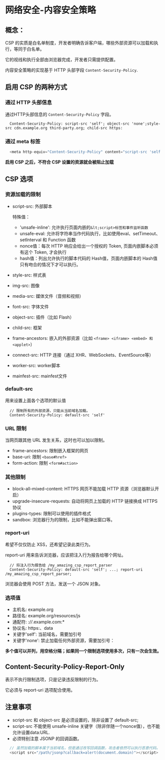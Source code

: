 # 网络安全-内容安全策略
## 概念：
  CSP 的实质是白名单制度，开发者明确告诉客户端，哪些外部资源可以加载和执行，等同于白名单。

  它的视线和执行全部由浏览器完成，开发者只需提供配置。

  内容安全策略的实现基于 HTTP 头部字段 ```Content-Security-Policy```.

## 启用 CSP 的两种方式
### 通过 HTTP 头部信息
  通过HTTP头部信息的 ```Content-Security-Policy``` 字段。
  ```http
    Content-Security-Policy: script-src 'self'; object-src 'none';style-src cdn.example.org third-party.org; child-src https:
  ```
### 通过 meta 标签
  ```js
    <meta http-equiv="Content-Security-Policy" content="script-src 'self'; object-src 'none'; style-src cdn.example.org third-party.org; child-src https:">
  ```
**启用 CSP 之后，不符合 CSP 设置的资源就会被阻止加载**  

## CSP 选项
### 资源加载的限制
  - script-src: 外部脚本

    特殊值：
    * 'unsafe-inline': 允许执行页面内嵌的```&lt;script>标签和事件监听函数```
    * unsafe-eval: 允许将字符串当作代码执行，比如使用eval、setTimeout、setInterval 和 Function 函数
    * nonce值：每次 HTTP 响应会给出一个授权的 Token, 页面内嵌脚本必须有这个 Token, 才会执行
    * hash值：列出允许执行的脚本代码的 Hash值，页面内嵌脚本的 Hash值只有吻合的情况下才可以执行。
  - style-src: 样式表
  - img-src: 图像
  - media-src: 媒体文件（音频和视频）
  - font-src: 字体文件
  - object-src: 插件（比如 Flash）
  - child-src: 框架
  - frame-ancestors: 嵌入的外部资源（比如 ```<frame> <iframe> <embed> 和 <applet>```）
  - connect-src: HTTP 连接（通过 XHR、WebSockets、EventSource等）
  - worker-src: worker脚本
  - mainfest-src: mainfest文件

### default-src
  用来设置上面各个选项的默认值
  ```http
    // 限制所有的外部资源，只能从当前域名加载。
    Content-Security-Policy: default-src 'self'
  ```

### URL 限制
  当网页跟其他 URL 发生关系，这时也可以加以限制。

  - frame-ancestors: 限制嵌入框架的网页
  - base-uri: 限制 ```<base#href>```
  - form-action: 限制 ```<form#action>```

### 其他限制
  - block-all-mixed-content: HTTPS 网页不能加载 HTTP 资源（浏览器默认开启）
  - upgrade-insecure-requests: 自动将网页上加载的 HTTP 链接换成 HTTPS 协议
  - plugins-types: 限制可以使用的插件格式
  - sandbox: 浏览器行为的限制，比如不能弹出窗口等。

### report-uri
  希望不仅仅防止 XSS，还希望记录此类行为。

  report-uri 用来告诉浏览器，应该把注入行为报告给哪个网址。

  ```http
    // 将注入行为报告给 /my_amazing_csp_report_parser
    Content-Security-Policy: default-src 'self'; ...; report-uri /my_amazing_csp_report_parser;
  ```  

  浏览器会使用 POST 方法，发送一个 JSON 对象。

### 选项值
  - 主机名: example.org
  - 路径名: example.org/resources/js
  - 通配符: *://*.example.com:*
  - 协议名: https:、data
  - 关键字'self': 当前域名，需要加引号
  - 关键字'none': 禁止加载任何外部资源，需要加引号：

  **多个值可以并列，用空格分隔；如果同一个限制选项使用多次，只有一次会生效。**


## Content-Security-Policy-Report-Only
  表示不执行限制选项，只是记录违反限制的行为。

  它必须与 report-uri 选项配合使用。

## 注意事项
  - script-src 和 object-src 是必须设置的，除非设置了 default-src;
  - script-src 不能使用 unsafe-inline 关键字（除非伴随一个nonce值），也不能允许设置data:URL.
  - 必须特别注意 JSONP 的回调函数。
  ```js
    // 虽然加载的脚本属于当前域名，但是通过改写回调函数，攻击者依然可以执行恶意代码。
    <script src="/path/jsonp?callback=alert(document.domain)"></script>
  ```